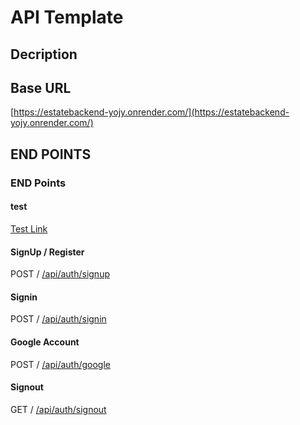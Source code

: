 # API Template

## Decription

## Base URL

[https://estatebackend-yojy.onrender.com/](https://estatebackend-yojy.onrender.com/)

## END POINTS

### END Points

#### test

[Test Link](https://estatebackend-yojy.onrender.com/api/user/test)

#### SignUp / Register

POST / [/api/auth/signup](https://estatebackend-yojy.onrender.com/api/auth/signup)

#### Signin

POST / [/api/auth/signin](https://estatebackend-yojy.onrender.com/api/auth/signin)

#### Google Account

POST / [/api/auth/google](https://estatebackend-yojy.onrender.com/api/auth/google)

#### Signout

GET / [/api/auth/signout](https://estatebackend-yojy.onrender.com/api/auth/signout)


<!-- /api/user

/api/listing -->
